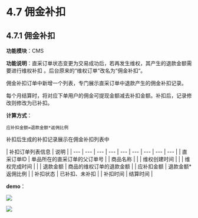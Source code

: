 # 4.7 佣金补扣

## 4.7.1 佣金补扣

**功能模块**：CMS

**功能说明**：直采订单状态变更为交易成功后，若再发生维权，其产生的退款金额需要进行维权补扣 。后台原来的“维权订单“改名为“佣金补扣“。

佣金补扣订单中新增一个列表，专门展示直采订单中退款产生的佣金补扣记录。

每个月结算时，将对应下单用户的佣金可提现金额减去补扣金额。补扣后，记录修改则修改为已补扣。

**计算方式**：

```text
应补扣金额=退款金额*返佣比例
```

补扣后生成的补扣记录展示在佣金补扣列表中

| 补扣订单列表信息 | 说明 |
| --- | --- | --- | --- | --- | --- | --- | --- | --- |
| 直采订单ID | 单品所在的直采订单的父订单号 |
| 商品名称 |  |
| 维权创建时间 |  |
| 维权完成时间 |  |
| 退款金额 | 商品的维权订单的退款金额 |
| 应补扣金额 | 退款金额\*返佣比例 |
| 补扣状态 | 已补扣、未补扣 |
| 补扣时间 | 结算时间 |



**demo**：

![](http://192.168.1.75/documents/%E5%BA%94%E7%94%A8Web/Sprint28/_book/assets/%E9%80%86%E5%90%911.png)

  


![](http://192.168.1.75/documents/%E5%BA%94%E7%94%A8Web/Sprint28/_book/assets/%E9%80%86%E5%90%912.png)

## 



